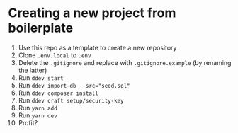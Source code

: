 # Creating a new project from boilerplate

1. Use this repo as a template to create a new repository
1. Clone `.env.local` to `.env`
1. Delete the `.gitignore` and replace with `.gitignore.example` (by renaming the latter)
1. Run `ddev start`
1. Run `ddev import-db --src="seed.sql"`
1. Run `ddev composer install`
1. Run `ddev craft setup/security-key`
1. Run `yarn add`
1. Run `yarn dev`
1. Profit?
